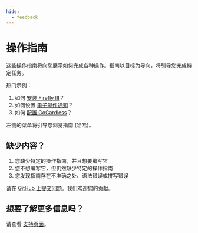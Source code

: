 ```yaml
---
hide:
  - feedback
---
```


# 操作指南

这些操作指南将向您展示如何完成各种操作。指南以目标为导向，将引导您完成特定任务。

热门示例：

1. 如何 [安装 Firefly III](firefly-iii/installation/docker.md)？
2. 如何设置 [电子邮件通知](firefly-iii/advanced/notifications.md)？
3. 如何 [配置 GoCardless](data-importer/how-to-configure.md)？

左侧的菜单将引导您浏览指南 (哈哈)。

## 缺少内容？

1. 您缺少特定的操作指南，并且想要编写它
2. 您不想编写它，但仍然缺少特定的操作指南
3. 您发现指南存在不准确之处、语法错误或拼写错误

请在 [GitHub 上提交问题](https://github.com/firefly-iii/firefly-iii/issues/new?assignees=&labels=&projects=&template=fr.yml)。我们欢迎您的贡献。

## 想要了解更多信息吗？

请查看 [支持页面](../explanation/support.md)。
